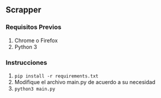 ## Scrapper
### Requisitos Previos
1. Chrome o Firefox
2. Python 3


### Instrucciones
1. `pip install -r requirements.txt`
2. Modifique el archivo main.py de acuerdo a su necesidad
3. `python3 main.py`